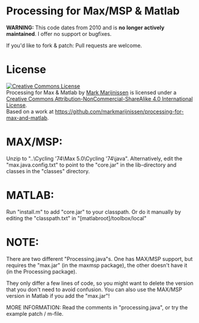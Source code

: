 Processing for Max/MSP & Matlab
===============================

**WARNING:** This code dates from 2010 and is **no longer actively maintained**. I offer no support or bugfixes.

If you'd like to fork & patch: Pull requests are welcome.

License
=======
<a rel="license" href="http://creativecommons.org/licenses/by-nc-sa/4.0/"><img alt="Creative Commons License" style="border-width:0" src="http://i.creativecommons.org/l/by-nc-sa/4.0/88x31.png" /></a><br /><span xmlns:dct="http://purl.org/dc/terms/" href="http://purl.org/dc/dcmitype/InteractiveResource" property="dct:title" rel="dct:type">Processing for Max & Matlab</span> by <a xmlns:cc="http://creativecommons.org/ns#" href="http://www.madebymark.nl" property="cc:attributionName" rel="cc:attributionURL">Mark Marijnissen</a> is licensed under a <a rel="license" href="http://creativecommons.org/licenses/by-nc-sa/4.0/">Creative Commons Attribution-NonCommercial-ShareAlike 4.0 International License</a>.<br />Based on a work at <a xmlns:dct="http://purl.org/dc/terms/" href="https://github.com/markmarijnissen/processing-for-max-and-matlab" rel="dct:source">https://github.com/markmarijnissen/processing-for-max-and-matlab</a>.

MAX/MSP:
========
Unzip to "..\Cycling '74\Max 5.0\Cycling '74\java".
Alternatively, edit the "max.java.config.txt" to point to the "core.jar" in the lib-directory
and classes in the "classes" directory.

MATLAB:
=======
Run "install.m" to add "core.jar"  to your classpath.
Or do it manually by editing the "classpath.txt" in "[matlabroot]/toolbox/local"

NOTE:
=====
There are two different "Processing.java"s.
One has MAX/MSP support, but requires the "max.jar" (in the maxmsp package),
the other doesn't have it (in the Processing package).

They only differ a few lines of code, so you might want to delete the version that you don't need 
to avoid confusion. You can also use the MAX/MSP version in Matlab if you add the "max.jar"!

MORE INFORMATION:
Read the comments in "processing.java", or try the example patch / m-file.